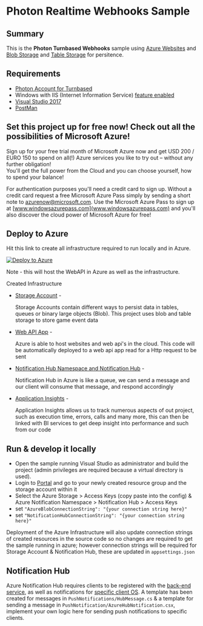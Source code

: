 # Photon Realtime Webhooks Sample

## Summary

This is the **Photon Turnbased Webhooks** sample using [Azure Websites](http://www.windowsazure.com/en-us/services/storage/) and [Blob Storage](http://www.windowsazure.com/en-us/services/storage/) and [Table Storage](http://www.windowsazure.com/en-us/services/storage/) for persitence.


## Requirements

- [Photon Account for Turnbased](https://www.exitgames.com/en/Turnbased)
- Windows with IIS (Internet Information Service) [feature enabled](https://msdn.microsoft.com/en-GB/library/ms181052(v=vs.80).aspx)
- [Visual Studio 2017](https://www.visualstudio.com/downloads/)
- [PostMan](https://www.getpostman.com/)


## Set this project up for free now! Check out all the possibilities of Microsoft Azure!

Sign up for your free trial month of Microsoft Azure now and get USD 200 / EURO 150 to spend on all(!) Azure services you like to try out – without any further obligation!  
You'll get the full power from the Cloud and you can choose yourself, how to spend your balance!
 
For authentication purposes you'll need a credit card to sign up.
Without a credit card request a free Microsoft Azure Pass simply by sending a short note to [azurenow@microsoft.com](azurenow@microsoft.com).
Use the Microsoft Azure Pass to sign up at [www.windowsazurepass.com](www.windowsazurepass.com) and you'll also discover the cloud power of Microsoft Azure for free!

## Deploy to Azure
Hit this link to create all infrastructure required to run locally and in Azure.  
 
[![Deploy to Azure](http://azuredeploy.net/deploybutton.png)](https://azuredeploy.net/)

Note - this will host the WebAPI in Azure as well as the infrastructure.

Created Infrastructure
*  [Storage Account](https://docs.microsoft.com/en-us/azure/storage/storage-introduction) - 

    Storage Accounts contain different ways to persist data in tables, queues or binary large objects (Blob). This project uses blob and table storage to store game event data 

*  [Web API App](https://docs.microsoft.com/en-us/azure/app-service/app-service-how-works-readme?toc=%2fazure%2fapp-service-api%2ftoc.json) -

    Azure is able to host websites and web api's in the cloud. This code will be automatically deployed to a web api app read for a Http request to be sent

*  [Notification Hub Namespace and Notification Hub](https://docs.microsoft.com/en-us/azure/notification-hubs/) -

    Notification Hub in Azure is like a queue, we can send a message and our client will consume that message, and respond accordingly

*  [Application Insights](https://azure.microsoft.com/en-gb/services/application-insights/) -
   
    Application Insights allows us to track numerous aspects of out project, such as execution time, errors, calls and many more, this can then be linked
    with BI services to get deep insight into performance and such from our code

## Run & develop it locally

- Open the sample running Visual Studio as administrator and build the project (admin privileges are required because a virtual directory is used).
- Login to [Portal](http://portal.azure.com) and go to your newly created resource group and the storage account within it
- Select the Azure Storage > Access Keys (copy paste into the config) & Azure Notification Namespace > Notification Hub > Access Keys
- set `"AzureBlobConnectionString": "{your connection string here}"`
- set `"NotificationHubConnectionString": "{your connection string here}"`

Deployment of the Azure Infrastructure will also update connection strings of created resources in the source code so no changes are required to get the sample running in azure; 
however connection strings will be required for Storage Account & Notification Hub, these are updated in `appsettings.json`

## Notification Hub
Azure Notification Hub requires clients to be registered with the [back-end service](https://docs.microsoft.com/en-us/azure/notification-hubs/notification-hubs-ios-aspnet-register-user-from-backend-to-push-notification),
as well as notifications for [specific client OS](https://docs.microsoft.com/en-us/azure/notification-hubs/notification-hubs-aspnet-cross-platform-notification).
A template has been created for messages in `PushNotifications/HubMessage.cs` & a template for sending a message in `PushNotification/AzureHubNotification.csx`, implement your own logic here for sending push notifications to specific clients.
